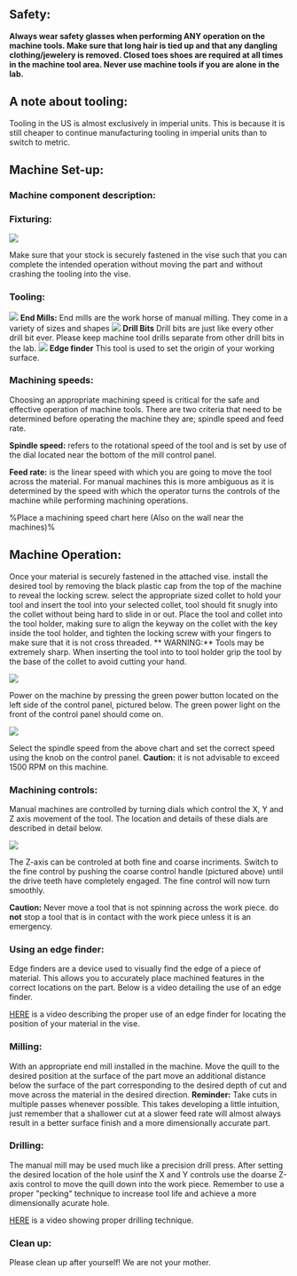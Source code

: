 
## Safety:
**Always wear safety glasses when performing ANY operation on the machine tools. Make sure that long hair is tied up and that any dangling clothing/jewelery is removed. Closed toes shoes are required at all times in the machine tool area. Never use machine tools if you are alone in the lab.**
	
## A note about tooling:
Tooling in the US is almost exclusively in imperial units. This is because it is still cheaper to continue manufacturing tooling in imperial units than to switch to metric.
	
## Machine Set-up:
### Machine component description:
	
### Fixturing:
	
![](https://github.com/psu-epl/psu-epl.github.com/blob/master/images/mill/vise.jpg)

Make sure that your stock is securely fastened in the vise such that you can complete the intended operation without moving the part and without crashing the tooling into the vise.
### Tooling:
![](https://github.com/psu-epl/psu-epl.github.com/blob/master/images/mill/end_mill.jpg)
**End Mills:** End mills are the work horse of manual milling. They come in a variety of sizes and shapes 
![](https://github.com/psu-epl/psu-epl.github.com/blob/master/images/mill/drill_bits.jpg)
**Drill Bits** Drill bits are just like every other drill bit ever. Please keep machine tool drills separate from other drill bits in the lab.
![](https://github.com/psu-epl/psu-epl.github.com/blob/master/images/mill/edge_finder.jpg)
**Edge finder** This tool is used to set the origin of your working surface.

	
### Machining speeds:
	
Choosing an appropriate machining speed is critical for the safe and effective operation of machine tools. There are two criteria that need to be determined before operating the machine they are; spindle speed and feed rate.
	
**Spindle speed:** refers to the rotational speed of the tool and is set by use of the dial located near the bottom of the mill control panel.
	
**Feed rate:** is the linear speed with which you are going to move the tool across the material. For manual machines this is more ambiguous as it is determined by the speed with which the operator turns the controls of the machine while performing machining operations.
	
%Place a machining speed chart here (Also on the wall near the machines)%
	
## Machine Operation:

Once your material is securely fastened in the attached vise. install the desired tool by removing the black plastic cap from the top of the machine to reveal the locking screw. select the appropriate sized collet to hold your tool and insert the tool into your selected collet, tool should fit snugly into the collet without being hard to slide in or out. Place the tool and collet into the tool holder, making sure to align the keyway on the collet with the key inside the tool holder, and tighten the locking screw with your fingers to make sure that it is not cross threaded.
** WARNING:** Tools may be extremely sharp. When inserting the tool into to tool holder grip the tool by the base of the collet to avoid cutting your hand.
	
![](https://github.com/psu-epl/psu-epl.github.com/blob/master/images/mill/insert.jpg)
	
Power on the machine by pressing the green power button located on the left side of the control panel, pictured below. The green power light on the front of the control panel should come on.
	
![](https://github.com/psu-epl/psu-epl.github.com/blob/master/images/mill/control.jpg)
	
Select the spindle speed from the above chart and set the correct speed using the knob on the control panel.
**Caution:** it is not advisable to exceed 1500 RPM on this machine.

### Machining controls:
	
Manual machines are controlled by turning dials which control the X, Y and Z axis movement of the tool. The location and details of these dials are described in detail below.
	
![](https://github.com/psu-epl/psu-epl.github.com/blob/master/images/mill/label.PNG)
	
The Z-axis can be controled at both fine and coarse incriments. Switch to the fine control by pushing the coarse control handle (pictured above) until the drive teeth have completely engaged. The fine control will now turn smoothly.
	
**Caution:** Never move a tool that is not spinning across the work piece. do **not** stop a tool that is in contact with the work piece unless it is an emergency.
	
### Using an edge finder:

Edge finders are a device used to visually find the edge of a piece of material. This allows you to accurately place machined features in the correct locations on the part. Below is a video detailing the use of an edge finder.
	
[HERE](https://www.youtube.com/watch?v=5_qiPE5z7SE) is a video describing the proper use of an edge finder for locating the position of your material in the vise.
	
### Milling:

With an appropriate end mill installed in the machine. Move the quill to the desired position at the surface of the part move an additional distance below the surface of the part corresponding to the desired depth of cut and move across the material in the desired direction.
**Reminder:** Take cuts in multiple passes whenever possible. This takes developing a little intuition, just remember that a shallower cut at a slower feed rate will almost always result in a better surface finish and a more dimensionally accurate part.
	
### Drilling:

The manual mill may be used much like a precision drill press. After setting the desired location of the hole usinf the X and Y controls use the doarse Z-axis control to move the quill down into the work piece. Remember to use a proper "pecking" technique to increase tool life and achieve a more dimensionally acurate hole.
	
[HERE](https://www.youtube.com/watch?v=fdRCeTeAOpA) is a video showing proper drilling technique.

### Clean up:

Please clean up after yourself! We are not your mother.